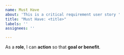 ```yaml
---
name: Must Have
about: 'This is a critical requirement user story '
title: "Must Have: <title>"
labels: ''
assignees: ''

---
```


As a **role**, I can **action** so that **goal or benefit**.
